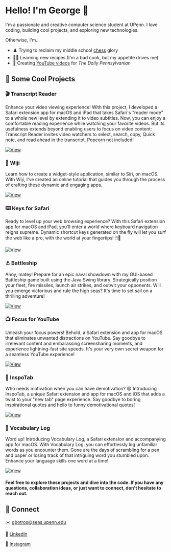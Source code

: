 # Hello! I'm George 👋

[comment]: <> (# Hello! I'm <img src='Resources/Ge_keys.gif' width='37' margin-top='10'>orge👋)
I'm a passionate and creative computer science student at UPenn. I love coding, building cool projects, and exploring new technologies.

Otherwise, I'm...

* ♟️ Trying to reclaim my middle school [chess](https://www.chess.com/member/georgebotros02) glory
* 🧑‍🍳 Learning new recipes (I'm a bad cook, but my appetite drives me)
* 🎥 Creating [YouTube videos](https://www.youtube.com/@dailypenn) for _The Daily Pennsylvanian_
    
## 🚀 Some Cool Projects
### 🎬 Transcript Reader
Enhance your video viewing experience! With this project, I developed a Safari extension app for macOS and iPad that takes Safari's "reader mode" to a whole new level by extending it to video subtitles. Now, you can enjoy a comfortable reading experience while watching your favorite videos. But its usefulness extends beyond enabling users to focus on video content: Transcript Reader invites video watchers to select, search, copy, Quick note, and read ahead in the transcript. Popcorn not included!

[![View](https://img.shields.io/badge/-View-lightgrey)](https://github.com/Appccessibility-Shox/Transcript-Reader)

### 🤖 Wiji 

Learn how to create a widget-style application, similar to Siri, on macOS. With Wiji, I've created an online tutorial that guides you through the process of crafting these dynamic and engaging apps.

[![View](https://img.shields.io/badge/-View-lightgrey)](https://github.com/george-botros/Wiji)

### ⌨️ Keys for Safari
Ready to level up your web browsing experience? With this Safari extension app for macOS and iPad, you'll enter a world where keyboard navigation reigns supreme. Dynamic shortcut keys generated on the fly will let you surf the web like a pro, with the world at your fingertips! 🖱️🔫

[![View](https://img.shields.io/badge/-View-lightgrey)](https://github.com/Appccessibility-Shox/Keys)

### ⚓ Battleship

Ahoy, matey! Prepare for an epic naval showdown with my GUI-based Battleship game built using the Java Swing library. Strategically position your fleet, fire missiles, launch air strikes, and outwit your opponents. Will you emerge victorious and rule the high seas? It's time to set sail on a thrilling adventure!

[![View](https://img.shields.io/badge/-View-lightgrey)](https://github.com/george-botros/Battleship)

### 📺 Focus for YouTube

Unleash your focus powers! Behold, a Safari extension and app for macOS that eliminates unwanted distractions on YouTube. Say goodbye to irrelevant content and embarassing screensharing moments, and experience lightning-fast site speeds. It's your very own secret weapon for a seamless YouTube experience!

[![View](https://img.shields.io/badge/-View-lightgrey)](https://github.com/Appccessibility-Shox/Focus-for-YouTube)

### 🌟 InspoTab
Who needs motivation when you can have demotivation? 😄 Introducing InspoTab, a unique Safari extension and app for macOS and iOS that adds a twist to your "new tab" page experience. Say goodbye to boring inspirational quotes and hello to funny demotivational quotes!

[![View](https://img.shields.io/badge/-View-lightgrey)](https://github.com/george-botros/InspoTab)

### 📖 Vocabulary Log

Word up! Introducing Vocabulary Log, a Safari extension and accompanying app for macOS. With Vocabulary Log, you can effortlessly log unfamiliar words as you encounter them. Gone are the days of scrambling for a pen and paper or losing track of that intriguing word you stumbled upon. Enhance your language skills one word at a time!

[![View](https://img.shields.io/badge/-View-lightgrey)](https://github.com/Appccessibility-Shox/VocabularyLog)


#### Feel free to explore these projects and dive into the code. If you have any questions, collaboration ideas, or just want to connect, don't hesitate to reach out.

## 🔗 Connect
✉️ gbotros@seas.upenn.edu

💼 [LinkedIn](https://linkedin.com/in/georgebotros02)

📸 [Instagram](https://www.instagram.com/georgebotros1/)
